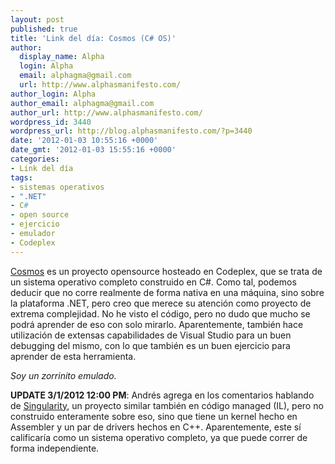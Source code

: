 ```yaml
---
layout: post
published: true
title: 'Link del día: Cosmos (C# OS)'
author:
  display_name: Alpha
  login: Alpha
  email: alphagma@gmail.com
  url: http://www.alphasmanifesto.com/
author_login: Alpha
author_email: alphagma@gmail.com
author_url: http://www.alphasmanifesto.com/
wordpress_id: 3440
wordpress_url: http://blog.alphasmanifesto.com/?p=3440
date: '2012-01-03 10:55:16 +0000'
date_gmt: '2012-01-03 15:55:16 +0000'
categories:
- Link del día
tags:
- sistemas operativos
- ".NET"
- C#
- open source
- ejercicio
- emulador
- Codeplex
---
```


[Cosmos](http://cosmos.codeplex.com/) es un proyecto opensource hosteado en Codeplex, que se trata de un sistema operativo completo construido en C#. Como tal, podemos deducir que no corre realmente de forma nativa en una máquina, sino sobre la plataforma .NET, pero creo que merece su atención como proyecto de extrema complejidad. No he visto el código, pero no dudo que mucho se podrá aprender de eso con solo mirarlo. Aparentemente, también hace utilización de extensas capabilidades de Visual Studio para un buen debugging del mismo, con lo que también es un buen ejercicio para aprender de esta herramienta.

_Soy un zorrinito emulado._

**UPDATE 3/1/2012 12:00 PM**: Andrés agrega en los comentarios hablando de [Singularity](http://en.wikipedia.org/wiki/Singularity_(operating_system)), un proyecto similar también en código managed (IL), pero no construido enteramente sobre eso, sino que tiene un kernel hecho en Assembler y un par de drivers hechos en C++. Aparentemente, este sí calificaría como un sistema operativo completo, ya que puede correr de forma independiente.
